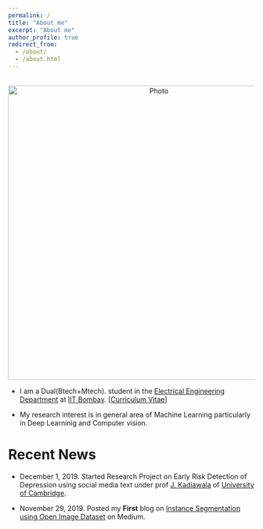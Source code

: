 ```yaml
---
permalink: /
title: "About me"
excerpt: "About me"
author_profile: true
redirect_from:
  - /about/
  - /about.html
---
```


<p align="center">
  <img src="https://sumansudhir.github.io/files/profile.jpg?raw=true" alt="Photo" style="width: 600px;"/>
</p>
<!-- style="width: 550px;" -->

* I am a Dual(Btech+Mtech). student in the [Electrical Engineering Department](https://www.ee.iitb.ac.in/web) at [IIT Bombay](http://www.iitb.ac.in/). [[Curriculum Vitae](https://sumansudhir.github.io/files/sumansudhir_cv.pdf)]

* My research interest is in general area of Machine Learning particularly in Deep Learninig and Computer vision.

# Recent News
* December 1, 2019. Started Research Project on Early Risk Detection of Depression using social media text under
prof [J. Kadiawala](https://www.linkedin.com/in/juned-kadiwala-3845b036/?originalSubdomain=uk) of [University of Cambridge](https://www.cam.ac.uk/).

* November 29, 2019. Posted my **First** blog on [Instance Segmentation using Open Image Dataset](https://medium.com/@sudhiriitb27/instance-segmentation-8bc214d56a09?source=friends_link&sk=9034a8170c812164e04ddf5414bc2f30) on Medium.

